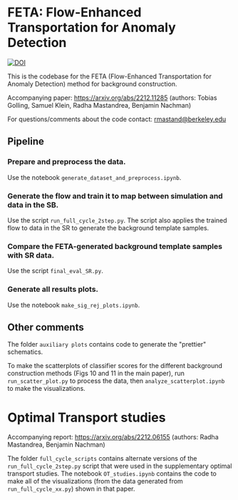 # FETA: Flow-Enhanced Transportation for Anomaly Detection
[![DOI](https://zenodo.org/badge/525910028.svg)](https://zenodo.org/badge/latestdoi/525910028)

This is the codebase for the FETA (Flow-Enhanced Transportation for Anomaly Detection) method for background construction. 

Accompanying paper: https://arxiv.org/abs/2212.11285 (authors: Tobias Golling, Samuel Klein, Radha Mastandrea, Benjamin Nachman)

For questions/comments about the code contact: rmastand@berkeley.edu

## Pipeline 

### Prepare and preprocess the data.

Use the notebook ```generate_dataset_and_preprocess.ipynb```.

### Generate the flow and train it to map between simulation and data in the SB.

Use the script ```run_full_cycle_2step.py```. The script also applies the trained flow to data in the SR to generate the background template samples.

### Compare the FETA-generated background template samples with SR data.

Use the script ```final_eval_SR.py```.

### Generate all results plots.

Use the notebook ```make_sig_rej_plots.ipynb```.

## Other comments

The folder ```auxiliary plots``` contains code to generate the "prettier" schematics. 

To make the scatterplots of classifier scores for the different background construction methods (Figs 10 and 11 in the main paper), run ```run_scatter_plot.py``` to process the data, then ```analyze_scatterplot.ipynb``` to make the visualizations.

# Optimal Transport studies

Accompanying report: https://arxiv.org/abs/2212.06155 (authors: Radha Mastandrea, Benjamin Nachman)

The folder ```full_cycle_scripts``` contains alternate versions of the ```run_full_cycle_2step.py``` script that were used in the supplementary optimal transport studies. The notebook ```OT_studies.ipynb``` contains the code to make all of the visualizations (from the data generated from ```run_full_cycle_xx.py```) shown in that paper.

